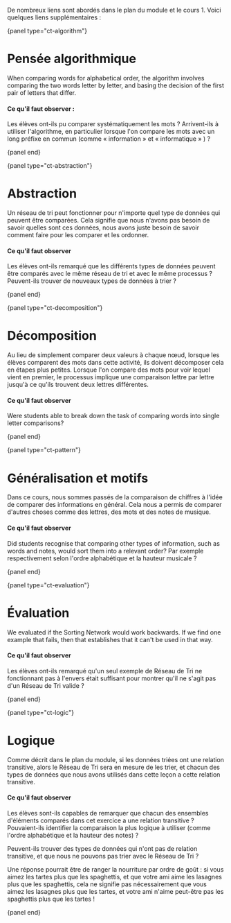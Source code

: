De nombreux liens sont abordés dans le plan du module et le cours 1. Voici quelques liens supplémentaires :

{panel type="ct-algorithm"}

# Pensée algorithmique

When comparing words for alphabetical order, the algorithm involves comparing the two words letter by letter, and basing the decision of the first pair of letters that differ.

#### Ce qu'il faut observer :

Les élèves ont-ils pu comparer systématiquement les mots ? Arrivent-ils à utiliser l'algorithme, en particulier lorsque l'on compare les mots avec un long préfixe en commun (comme « information » et « informatique » ) ?

{panel end}

{panel type="ct-abstraction"}

# Abstraction

Un réseau de tri peut fonctionner pour n'importe quel type de données qui peuvent être comparées. Cela signifie que nous n'avons pas besoin de savoir quelles sont ces données, nous avons juste besoin de savoir comment faire pour les comparer et les ordonner.

#### Ce qu'il faut observer

Les élèves ont-ils remarqué que les différents types de données peuvent être comparés avec le même réseau de tri et avec le même processus ? Peuvent-ils trouver de nouveaux types de données à trier ?

{panel end}

{panel type="ct-decomposition"}

# Décomposition

Au lieu de simplement comparer deux valeurs à chaque nœud, lorsque les élèves comparent des mots dans cette activité, ils doivent décomposer cela en étapes plus petites. Lorsque l'on compare des mots pour voir lequel vient en premier, le processus implique une comparaison lettre par lettre jusqu'à ce qu'ils trouvent deux lettres différentes.

#### Ce qu'il faut observer

Were students able to break down the task of comparing words into single letter comparisons?

{panel end}

{panel type="ct-pattern"}

# Généralisation et motifs

Dans ce cours, nous sommes passés de la comparaison de chiffres à l'idée de comparer des informations en général. Cela nous a permis de comparer d'autres choses comme des lettres, des mots et des notes de musique.

#### Ce qu'il faut observer

Did students recognise that comparing other types of information, such as words and notes, would sort them into a relevant order? Par exemple respectivement selon l'ordre alphabétique et la hauteur musicale ?

{panel end}

{panel type="ct-evaluation"}

# Évaluation

We evaluated if the Sorting Network would work backwards. If we find one example that fails, then that establishes that it can't be used in that way.

#### Ce qu'il faut observer

Les élèves ont-ils remarqué qu'un seul exemple de Réseau de Tri ne fonctionnant pas à l'envers était suffisant pour montrer qu'il ne s'agit pas d'un Réseau de Tri valide ?

{panel end}

{panel type="ct-logic"}

# Logique

Comme décrit dans le plan du module, si les données triées ont une relation transitive, alors le Réseau de Tri sera en mesure de les trier, et chacun des types de données que nous avons utilisés dans cette leçon a cette relation transitive.

#### Ce qu'il faut observer

Les élèves sont-ils capables de remarquer que chacun des ensembles d'éléments comparés dans cet exercice a une relation transitive ? Pouvaient-ils identifier la comparaison la plus logique à utiliser (comme l'ordre alphabétique et la hauteur des notes) ?

Peuvent-ils trouver des types de données qui n'ont pas de relation transitive, et que nous ne pouvons pas trier avec le Réseau de Tri ?

Une réponse pourrait être de ranger la nourriture par ordre de goût : si vous aimez les tartes plus que les spaghettis, et que votre ami aime les lasagnes plus que les spaghettis, cela ne signifie pas nécessairement que vous aimez les lasagnes plus que les tartes, et votre ami n'aime peut-être pas les spaghettis plus que les tartes !

{panel end}